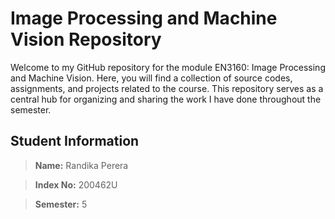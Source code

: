 # Image Processing and Machine Vision Repository

Welcome to my GitHub repository for the module EN3160: Image Processing and Machine Vision. Here, you will find a collection of source codes, assignments, and projects related to the course. This repository serves as a central hub for organizing and sharing the work I have done throughout the semester.

## **Student Information**

> **Name:** Randika Perera

> **Index No:** 200462U

> **Semester:** 5


